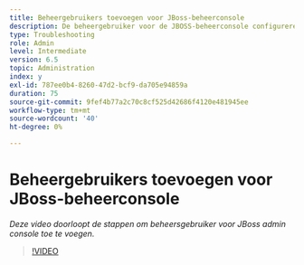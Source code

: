 ```yaml
---
title: Beheergebruikers toevoegen voor JBoss-beheerconsole
description: De beheergebruiker voor de JBOSS-beheerconsole configureren
type: Troubleshooting
role: Admin
level: Intermediate
version: 6.5
topic: Administration
index: y
exl-id: 787ee0b4-8260-47d2-bcf9-da705e94859a
duration: 75
source-git-commit: 9fef4b77a2c70c8cf525d42686f4120e481945ee
workflow-type: tm+mt
source-wordcount: '40'
ht-degree: 0%

---
```


# Beheergebruikers toevoegen voor JBoss-beheerconsole

*Deze video doorloopt de stappen om beheersgebruiker voor JBoss admin console toe te voegen.*

>[!VIDEO](https://video.tv.adobe.com/v/335484?quality=12&learn=on)
